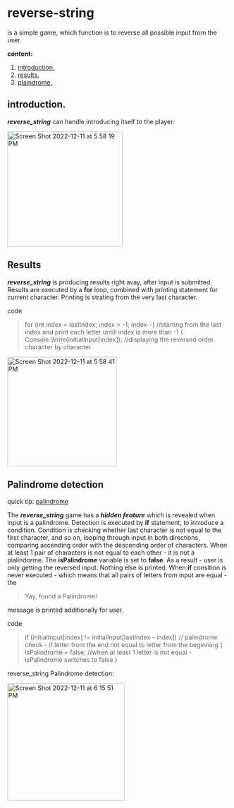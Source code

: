 # reverse-string

is a simple game, which function is to reverse all possible input from the user.

**content:**
1. [introduction.](https://github.com/nsofiia/reverse-string/new/master?readme=1#in-game-introduction) 
2. [results.](https://github.com/nsofiia/reverse-string/new/master?readme=1#results) 
3. [plaindrome.](https://github.com/nsofiia/reverse-string/new/master?readme=1#palindrome-detection)


## introduction.

***reverse_string*** can handle introducing itself to the player:

<img width="261" alt="Screen Shot 2022-12-11 at 5 58 19 PM" src="https://user-images.githubusercontent.com/88280676/206937538-c90738d3-dd33-42c4-83a8-e4d760f6c118.png">


## Results
***reverse_string*** is producing results right avay, after input is submitted.
Results are executed by a **for** loop, combined with printing statement for current character.
Printing is strating from the very last character.

code

>for (int index = lastIndex; index > -1; index--) //starting from the last index and print each letter untill index is more than -1
{
Console.Write(initialInput[index]); //displaying the reversed order character by character
  
  
<img width="248" alt="Screen Shot 2022-12-11 at 5 58 41 PM" src="https://user-images.githubusercontent.com/88280676/206937588-223cfb84-d0df-4d5f-ba45-912a8b54ecbf.png">
 
  
## Palindrome detection
quick tip:
[palindrome](https://g.co/kgs/56WDgq)

The ***reverse_string*** game has a ***hidden feature*** which is revealed when input is a palindrome.
Detection is executed by **if** statement, to introduce a condition. 
Condition is checking whether last character is not equal to the first character, and so on, looping through input in both directions, comparing ascending order with the descending order of characters. 
When at least 1 pair of characters is not equal to each other - it is not a plalindorme. 
The **isPalindrome** variable is set to **false**. As a result - user is only getting the reversed input. Nothing else is printed.
When **if** consition is never executed - which means that all pairs of letters from input are equal - the 
>Yay, found a Palindrome!

message is printed additionally for user.

code
>if (initialInput[index] != initialInput[lastIndex - index]) // palindrome check - if letter from the end not equal to letter from the beginning
                {
                    isPalindrome = false; //when at least 1 letter is not equal - isPalindrome switches to false
                }
              
              
reverse_string Palindrome detection:

<img width="266" alt="Screen Shot 2022-12-11 at 6 15 51 PM" src="https://user-images.githubusercontent.com/88280676/206937691-0afb9ec5-aa4a-4d90-80c8-1b9d25de59c0.png">
